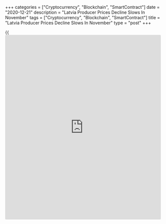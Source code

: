 +++
categories = ["Cryptocurrency", "Blockchain", "SmartContract"]
date = "2020-12-21"
description = "Latvia Producer Prices Decline Slows In November"
tags = ["Cryptocurrency", "Blockchain", "SmartContract"]
title = "Latvia Producer Prices Decline Slows In November"
type = "post"
+++

{{<iframe id="large-banner" src="https://www.bounty.group/#slide=20.0" width="100%" height="600" scrolling="no" style="border: 0px solid rgb(216, 221, 230); border-radius: 3px;">}}

Latvia's producer prices declined at a softer pace in November, figures
from the Central Statistical Bureau showed on Monday.

The producer price index fell 0.9 percent year-on-year in November,
following a 1.3 percent decrease in October.

Among components, prices of electricity, gas, steam and air conditioning
supply declined 7.0 percent annually in November and prices for mining
and quarrying decreased 1.6 percent.

Meanwhile, prices for manufacturing rose 0.4 percent and those of water
supply grew 0.8 percent.

On a month-on-month basis, producer prices rose by 0.4 percent in
November.

Domestic market prices rose 0.4 percent monthly in November and foreign
market prices increased by 0.3 percent.

For comments and feedback [contact](https://www.playgroundfx.com/contact/): editorial@rtt[news](https://www.letsplayfx.com/blog/forex-news-website/).com

[Economic News][1]

 **What parts of the world are seeing the best (and worst) economic
performances lately? Click[here][2] to check out our [Econ Scorecard][2]
and find out! See up-to-the-moment [ranking](https://www.playgroundfx.com/blog/crypto-exchange-ranking/)s for the best and worst
performers in [GDP][3], [unemployment rate][4], [inflation][5] and much
more.**

   1. www.rtt[news](https://www.letsplayfx.com/blog/forex-news-website/).com/Content/EconomicNews.aspx
   2. www.rtt[news](https://www.letsplayfx.com/blog/forex-news-website/).com/economic-scorecard/world-rank/industrial-production/highest-performance.aspx
   3. www.rtt[news](https://www.letsplayfx.com/blog/forex-news-website/).com/economic-scorecard/world-rank/GDP/highest-performance.aspx
   4. www.rtt[news](https://www.letsplayfx.com/blog/forex-news-website/).com/economic-scorecard/world-rank/unemployment-rate/lowest-performance.aspx
   5. www.rtt[news](https://www.letsplayfx.com/blog/forex-news-website/).com/economic-scorecard/world-rank/CPI/highest-performance.aspx